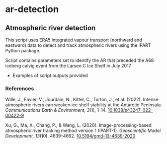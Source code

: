 # ar-detection

## Atmospheric river detection

This script uses ERA5 integrated vapour transport (northward and eastward) data to detect and track atmospheric rivers using the IPART Python package.

Script contains parameters set to identify the AR that preceded the A68 iceberg calvig event from the Larsen C Ice Shelf in July 2017
- Examples of script outputs provided


### References
Wille, J., Favier, V., Jourdain, N., Kittel, C., Turton, J., et al. (2022). Intense atmospheric rivers can weaken ice shelf stability at the Antarctic Peninsula. *Communications Earth & Environment, 3*(1), 1-14. [10.1038/s43247-022-00422-9](10.1038/s43247-022-00422-9)  

Xu, G., Ma, X., Chang, P., & Wang, L. (2020). Image-processing-based atmospheric river tracking method version 1 (IPART-1). *Geoscientific Model Development, 13*(10), 4639-4662. [10.5194/gmd-13-4639-2020](10.5194/gmd-13-4639-2020)
